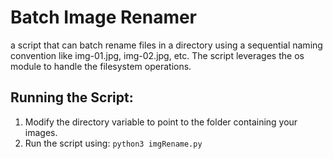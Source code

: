 # Batch Image Renamer 

a script that can batch rename files in a directory using a sequential naming convention like img-01.jpg, img-02.jpg, etc. The script leverages the os module to handle the filesystem operations.

## Running the Script:
1. Modify the directory variable to point to the folder containing your images.
2. Run the script using:
   <code>python3 imgRename.py</code>

